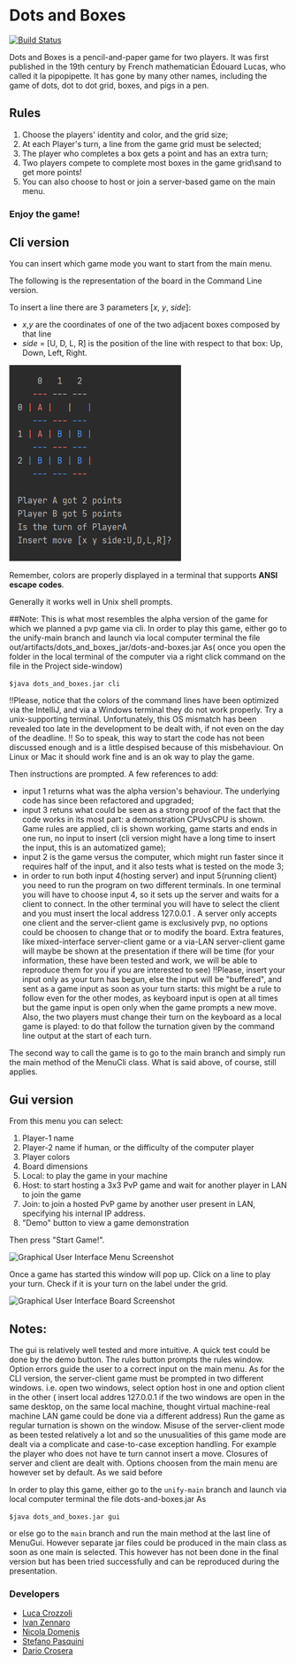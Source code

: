 # Dots and Boxes
[![Build Status](https://travis-ci.com/Ivan-Zennaro/dots_and_boxes.svg?branch=main)](https://travis-ci.com/Ivan-Zennaro/dots_and_boxes)

Dots and Boxes is a pencil-and-paper game for two players. It was first published in the 19th century by French mathematician Édouard Lucas, who called it la pipopipette. It has gone by many other names, including the game of dots, dot to dot grid, boxes, and pigs in a pen.

## Rules

  1. Choose the players' identity and color, and the grid size;
  2. At each Player's turn, a line from the game grid must be selected;
  3. The player who completes a box gets a point and has an extra turn;
  4. Two players compete to complete most boxes in the game grid\sand to get more points!
  5. You can also choose to host or join a server-based game on the main menu.
                        
  ### Enjoy the game!

## Cli version
You can insert which game mode you want to start from the main menu.

The following is the representation of the board in the Command Line version.

To insert a line there are 3 parameters [*x*, *y*, *side*]:
- *x*,*y* are the coordinates of one of the two adjacent boxes composed by that line
- *side* = [U, D, L, R] is the position of the line with respect to that box: Up, Down, Left, Right.


![Command Line Game Screenshot](images/dots-and-boxes-Cli-screenshot.PNG)

Remember, colors are properly displayed in a terminal that supports **ANSI escape codes**. 

Generally it works well in Unix shell prompts.

##Note:
This is what most resembles the alpha version of the game for which we planned a pvp game via cli.
In order to play this game, either go to the unify-main branch and launch via local computer terminal the file out/artifacts/dots_and_boxes_jar/dots-and-boxes.jar
As( once you open the folder in the local terminal of the computer via a right click command on the file in the Project side-window)

```$java dots_and_boxes.jar cli```

!!Please, notice that the colors of the command lines have been optimized via the IntelliJ, and via a Windows terminal
they do not work properly. Try a unix-supporting terminal. Unfortunately, this OS mismatch has been revealed too late in the development to be dealt with, if not even on the day of the deadline.
!! So to speak, this way to start the code has not been discussed enough and is a little despised because of this misbehaviour.
On Linux or Mac it should work fine and is an ok way to play the game.

Then instructions are prompted. A few references to add:
- input 1 returns what was the alpha version's behaviour. The underlying code has since been refactored and upgraded;
- input 3 retuns what could be seen as a strong proof of the fact that the code works in its most part: a demonstration CPUvsCPU is shown.
  Game rules are applied, cli is shown working, game starts and ends in one run, no input to insert (cli version might have a long time to insert the input, this is an automatized game);
- input 2 is the game versus the computer, which might run faster since it requires half of the input, and it also tests what is tested on the mode 3;
- in order to run both input 4(hosting server) and input 5(running client) you need to run the program on two different terminals.
  In one terminal you will have to choose input 4, so it sets up the server and waits for a client to connect. In the other terminal you will have to select the client and you must insert the local address 127.0.0.1 .
  A server only accepts one client and the server-client game is exclusively pvp, no options could be choosen to change that or to modify the board.
  Extra features, like mixed-interface server-client game or a via-LAN server-client game will maybe be shown at the presentation if there will be time
  (for your information, these have been tested and work, we will be able to reproduce them for you if you are interested to see)
  !!Please, insert your input only as your turn has begun, else the input will be "buffered", and sent as a game input as soon as your turn starts: this might be a rule to follow even for the other modes, as keyboard input is open at all times but the game input is open only when the game prompts a new move.
  Also, the two players must change their turn on the keyboard as a local game is played: to do that follow the turnation given by the command line output at the start of each turn.

The second way to call the game is to go to the main branch and simply run the main method of the MenuCli class. What is said above, of course, still applies.

## Gui version
From this menu you can select:
1. Player-1 name
2. Player-2 name if human, or the difficulty of the computer player
3. Player colors
4. Board dimensions
5. Local: to play the game in your machine
6. Host:  to start hosting a 3x3 PvP game and wait for another player in LAN to join the game
7. Join:  to join a hosted PvP game by another user present in LAN, specifying his internal IP address.
8. "Demo" button to view a game demonstration

Then press "Start Game!". 



![Graphical User Interface Menu Screenshot](images/dots-and-boxes-GUI-Menu.PNG)


Once a game has started this window will pop up. 
Click on a line to play your turn. 
Check if it is your turn on the label under the grid.

![Graphical User Interface Board Screenshot](images/dots-and-boxes-GUI-Board.gif)

## Notes:
The gui is relatively well tested and more intuitive. A quick test could be done by the demo button. The rules button prompts the rules window.
Option errors guide the user to a correct input on the main menu. As for the CLI version, the server-client game must be prompted in two different windows.
i.e. open two windows, select option host in one and option client in the other
( insert local addres 127.0.0.1 if the two windows are open in the same desktop, on the same local machine, thought virtual machine-real machine LAN game could be done via a different address)
Run the game as regular turnation is shown on the window. Misuse of the server-client mode as been tested relatively a lot and so the unusualities of this game mode are dealt via a complicate and case-to-case exception handling.
For example the player who does not have te turn cannot insert a move. Closures of server and client are dealt with.
Options choosen from the main menu are however set by default. As we said before

In order to play this game, either go to the ```unify-main``` branch and launch via local computer terminal the file dots-and-boxes.jar
As

```$java dots_and_boxes.jar gui```

or else go to the ```main``` branch and run the main method at the last line of MenuGui.
However separate jar files could be produced in the main class as soon as one main is selected. This however has not been
done in the final version but has been tried successfully and can be reproduced during the presentation.


### Developers

- [Luca Crozzoli](https://github.com/Luca-Crozzoli)
- [Ivan Zennaro](https://github.com/Ivan-Zennaro)
- [Nicola Domenis](http://github.com/nicdom23)
- [Stefano Pasquini](https://github.com/JawaCoder)
- [Dario Crosera](https://github.com/drocro)
